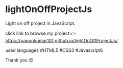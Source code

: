 # lightOnOffProjectJs
Light on off project in JavaScript.

click link to browse my project 👉   https://papunkumar101.github.io/lightOnOffProjectJs/

used languages 
 #HTML5
 #CSS3
 #Javascript6
  
 Thank you 😊
  
